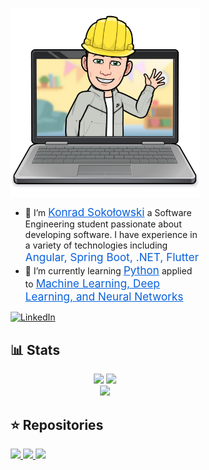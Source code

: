 <div style="margin-left: 20%; margin-right: 20%">
<p align="center"><img align="center" width="350" alt="Konrad Sokołowski" src="assets/bitmoji.png"/></p>

- 👋 I’m <a style="font-size: 1.075rem; color: #0760dd;" href="https://www.linkedin.com/in/konrad-soko%C5%82owski/?locale=en_US" target="_blank">Konrad Sokołowski</a> a Software Engineering student passionate about developing software. I have experience in a variety of technologies including <span style="font-size: 1.075rem;color: #0760dd;">Angular, Spring Boot, .NET, Flutter</span>   
- 📖 I’m currently learning <a style="font-size: 1.075rem; color: #0760dd;" href="" target="_blank">Python</a> applied to <a style="font-size: 1.075rem; color: #0760dd;" href="" target="_blank">Machine Learning, Deep Learning, and Neural Networks</a> 
<a href="https://www.linkedin.com/in/konrad-soko%C5%82owski/?locale=en_US" target="_blank">
    <img src="https://img.shields.io/badge/LinkedIn-%230077B5.svg?&style=flat-square&logo=linkedin&logoColor=white" alt="LinkedIn">
</a>
<!-- <a href="https://smallpdf.com/file#s=86ce4657-1f8d-435f-beec-5e3d1f6c598a" download>
    <img src="https://img.shields.io/badge/Resume-0760dd" alt="Resume">
</a> -->
<br>

## 📊 Stats
<p align="center">
    <img width="auto" src ="https://github-readme-stats.vercel.app/api?username=konrads098&show_icons=true&count_private=true&hide_border=true&hide=issues,contribs&theme=transparent">
    <img width="auto" src ="https://github-readme-stats.vercel.app/api/top-langs/?username=konrads098&layout=compact&hide_border=true&theme=transparent&langs_count=6&hide=Objective-C,html,swift,css,php">
    <br>
    <img src ="https://github-readme-streak-stats.herokuapp.com?user=konrads098&hide_border=true&theme=transparent"
>
</p>

## ⭐ Repositories 
<a href="https://github.com/KONRADS098/ufc-clustering" target="_blank">
    <img src ="https://github-readme-stats.vercel.app/api/pin/?username=konrads098&repo=ufc-clustering&hide_border=true&theme=transparent">
</a>
<a href="https://github.com/KONRADS098/nn-from-scratch" target="_blank">
    <img src ="https://github-readme-stats.vercel.app/api/pin/?username=konrads098&repo=nn-from-scratch&hide_border=true&theme=transparent">
</a>
<a href="https://github.com/team-goofy/project-train-game" target="_blank">
    <img src ="https://github-readme-stats.vercel.app/api/pin/?username=team-goofy&repo=project-train-game&hide_border=true&theme=transparent">
</a>

